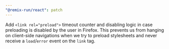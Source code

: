 ```yaml
---
"@remix-run/react": patch
---
```


Add `<link rel="preload">` timeout counter and disabling logic in case preloading is disabled by the user in Firefox.  This prevents us from hanging on client-side navigations when we try to preload stylesheets and never receive a `load`/`error` event on the `link` tag.

